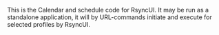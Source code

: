 This is the Calendar and schedule code for RsyncUI. It may be run as a standalone application, it will by URL-commands initiate and execute for selected profiles by RsyncUI.
